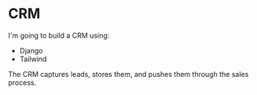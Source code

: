 # CRM

I'm going to build a CRM using:

- Django
- Tailwind

The CRM captures leads, stores them, and pushes them through the sales process.
